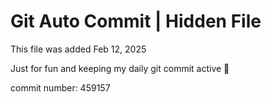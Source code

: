 # Git Auto Commit | Hidden File

This file was added Feb 12, 2025

Just for fun and keeping my daily git commit active 🤪

commit number: 459157
